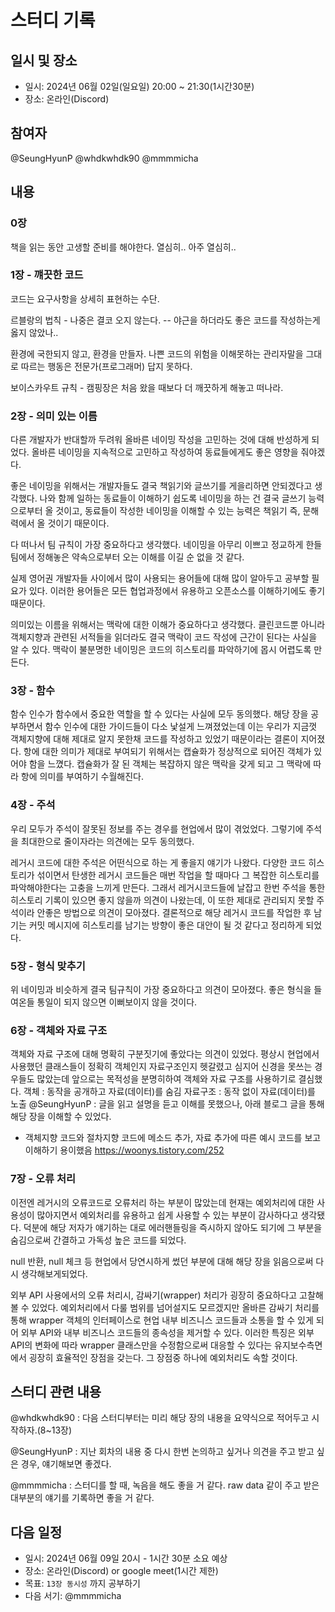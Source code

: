 # 스터디 기록

## 일시 및 장소

- 일시: 2024년 06월 02일(일요일) 20:00 ~ 21:30(1시간30분)
- 장소: 온라인(Discord)

## 참여자

@SeungHyunP @whdkwhdk90 @mmmmicha

## 내용

### 0장

책을 읽는 동안 고생할 준비를 해야한다. 열심히.. 아주 열심히..

### 1장 - 꺠끗한 코드

코드는 요구사항을 상세히 표현하는 수단.

르블랑의 법칙 - 나중은 결코 오지 않는다.
-- 야근을 하더라도 좋은 코드를 작성하는게 옳지 않았나..

환경에 국한되지 않고, 환경을 만들자.
나쁜 코드의 위험을 이해못하는 관리자말을 그대로 따르는 행동은 전문가(프로그래머) 답지 못하다.

보이스카우트 규칙 - 캠핑장은 처음 왔을 때보다 더 깨끗하게 해놓고 떠나라.

### 2장 - 의미 있는 이름

다른 개발자가 반대할까 두려워 올바른 네이밍 작성을 고민하는 것에 대해 반성하게 되었다. 올바른 네이밍을 지속적으로 고민하고 작성하여 동료들에게도 좋은 영향을 줘야겠다.

좋은 네이밍을 위해서는 개발자들도 결국 책읽기와 글쓰기를 게을리하면 안되겠다고 생각했다. 나와 함께 일하는 동료들이 이해하기 쉽도록 네이밍을 하는 건 결국 글쓰기 능력으로부터 올 것이고, 동료들이 작성한 네이밍을 이해할 수 있는 능력은 책읽기 즉, 문해력에서 올 것이기 때문이다.

다 떠나서 팀 규칙이 가장 중요하다고 생각했다. 네이밍을 아무리 이쁘고 정교하게 한들 팀에서 정해놓은 약속으로부터 오는 이해를 이길 순 없을 것 같다.

실제 영어권 개발자들 사이에서 많이 사용되는 용어들에 대해 많이 알아두고 공부할 필요가 있다. 이러한 용어들은 모든 협업과정에서 유용하고 오픈소스를 이해하기에도 좋기 때문이다.

의미있는 이름을 위해서는 맥락에 대한 이해가 중요하다고 생각했다. 클린코드뿐 아니라 객체지향과 관련된 서적들을 읽더라도 결국 맥락이 코드 작성에 근간이 된다는 사실을 알 수 있다. 맥락이 불분명한 네이밍은 코드의 히스토리를 파악하기에 몹시 어렵도록 만든다.

### 3장 - 함수

함수 인수가 함수에서 중요한 역할을 할 수 있다는 사실에 모두 동의했다. 해당 장을 공부하면서 함수 인수에 대한 가이드들이 다소 낯설게 느껴졌었는데 이는 우리가 지금껏 객체지향에 대해 제대로 알지 못한채 코드를 작성하고 있었기 때문이라는 결론이 지어졌다. 항에 대한 의미가 제대로 부여되기 위해서는 캡슐화가 정상적으로 되어진 객체가 있어야 함을 느꼈다. 캡슐화가 잘 된 객체는 복잡하지 않은 맥락을 갖게 되고 그 맥락에 따라 항에 의미를 부여하기 수월해진다.

### 4장 - 주석

우리 모두가 주석이 잘못된 정보를 주는 경우를 현업에서 많이 겪었었다. 그렇기에 주석을 최대한으로 줄이자라는 의견에는 모두 동의했다.

레거시 코드에 대한 주석은 어떤식으로 하는 게 좋을지 얘기가 나왔다. 다양한 코드 히스토리가 섞이면서 탄생한 레거시 코드들은 매번 작업을 할 때마다 그 복잡한 히스토리를 파악해야한다는 고충을 느끼게 만든다. 그래서 레거시코드들에 날잡고 한번 주석을 통한 히스토리 기록이 있으면 좋지 않을까 의견이 나왔는데, 이 또한 제대로 관리되지 못할 주석이라 안좋은 방법으로 의견이 모아졌다. 결론적으로 해당 레거시 코드를 작업한 후 남기는 커밋 메시지에 히스토리를 남기는 방향이 좋은 대안이 될 것 같다고 정리하게 되었다.

### 5장 - 형식 맞추기

위 네이밍과 비슷하게 결국 팀규칙이 가장 중요하다고 의견이 모아졌다. 좋은 형식을 들여온들 통일이 되지 않으면 이뻐보이지 않을 것이다.

### 6장 - 객체와 자료 구조

객체와 자료 구조에 대해 명확히 구분짓기에 좋았다는 의견이 있었다. 평상시 현업에서 사용했던 클래스들이 정확히 객체인지 자료구조인지 헷갈렸고 심지어 신경을 못쓰는 경우들도 많았는데 앞으로는 목적성을 분명히하여 객체와 자료 구조를 사용하기로 결심했다.
객체 : 동작을 공개하고 자료(데이터)를 숨김
자료구조 : 동작 없이 자료(데이터)를 노출
@SeungHyunP : 글을 읽고 설명을 듣고 이해를 못했으나, 아래 블로그 글을 통해 해당 장을 이해할 수 있었다.

- 객체지향 코드와 절차지향 코드에 메소드 추가, 자료 추가에 따른 예시 코드를 보고 이해하기 용이했음
  https://woonys.tistory.com/252

### 7장 - 오류 처리

이전엔 레거시의 오류코드로 오류처리 하는 부분이 많았는데 현재는 예외처리에 대한 사용성이 많아지면서 예외처리를 유용하고 쉽게 사용할 수 있는 부분이 감사하다고 생각됐다. 덕분에 해당 저자가 얘기하는 대로 에러핸들링을 즉시하지 않아도 되기에 그 부분을 숨김으로써 간결하고 가독성 높은 코드를 되었다.

null 반환, null 체크 등 현업에서 당연시하게 썼던 부분에 대해 해당 장을 읽음으로써 다시 생각해보게되었다.

외부 API 사용에서의 오류 처리시, 감싸기(wrapper) 처리가 굉장히 중요하다고 고찰해볼 수 있었다. 예외처리에서 다룰 범위를 넘어설지도 모르겠지만 올바른 감싸기 처리를 통해 wrapper 객체의 인터페이스로 현업 내부 비즈니스 코드들과 소통을 할 수 있게 되어 외부 API와 내부 비즈니스 코드들의 종속성을 제거할 수 있다. 이러한 특징은 외부 API의 변화에 따라 wrapper 클래스만을 수정함으로써 대응할 수 있다는 유지보수측면에서 굉장히 효율적인 장점을 갖는다. 그 장점중 하나에 예외처리도 속할 것이다.

## 스터디 관련 내용

@whdkwhdk90 : 다음 스터디부터는 미리 해당 장의 내용을 요약식으로 적어두고 시작하자.(8~13장)

@SeungHyunP : 지난 회차의 내용 중 다시 한번 논의하고 싶거나 의견을 주고 받고 싶은 경우, 얘기해보면 좋겠다.

@mmmmicha : 스터디를 할 때, 녹음을 해도 좋을 거 같다. raw data 같이 주고 받은 대부분의 얘기를 기록하면 좋을 거 같다.

## 다음 일정

- 일시: 2024년 06월 09일 20시 - 1시간 30분 소요 예상
- 장소: 온라인(Discord) or google meet(1시간 제한)
- 목표: `13장 동시성` 까지 공부하기
- 다음 서기: @mmmmicha
